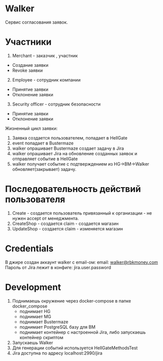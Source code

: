 # Walker
Сервис согласования заявок. 

# Участники
1. Merchant - заказчик , участник 
 * Создание заявки
 * Revoke заявки 
2. Employee - сотрудник компании 
 * Принятие заявки 
 * Отклонение заявки 
3. Security officer - сотрудник безопасности
 * Принятие заявки 
 * Отклонение заявки 
 
Жизненный цикл заявки:
 1. Заявка создается пользователем, попадает в HellGate
 2. event попадает в Bustermaze
 3. walker опрашивает Bustermaze создает задачу в Jira
 4. walker опрашивает Jira на обновление созданных заявок и отправляет событие в HellGate
 5. walker получает событие c подтверждением из HG->BM->Walker обновляет(закрывает) задачу.


# Последовательность действий пользователя 
 1. Create - создается пользователь привязанный к организации - не нужен accept от менеджмента.
 2. CreateShop - создается claim - создается магазин 
 3. UpdateShop -  создается claim - изменяется магазин

 
# Credentials
В джире создан аккаунт walker с email-ом:
email: walker@rbkmoney.com 
Пароль от Jira лежит в конфиге: jira.user.password
 
# Development 
1. Поднимаешь окружение через docker-compose в папке docker_compose
    * поднимает HG 
    * поднимает MG
    * поднимает Bustermaze
    * поднимает PostgreSQL базу для BM
    * поднимает контейнер с настроенной Jira, либо запускаешь контейнер скриптом       
2. Запускаешь Walker
3. Для генерации событий используется HellGateMethodsTest
4. Jira доступна по адресу localhost:2990/jira


